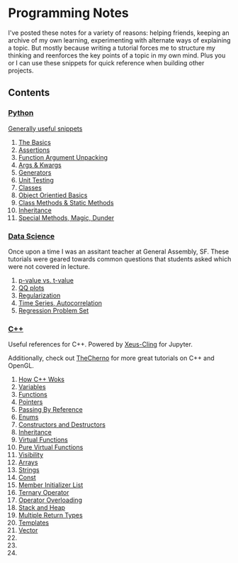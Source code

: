 # Programming Notes 

I've posted these notes for a variety of reasons: helping friends, keeping an archive of my own learning, experimenting with alternate ways of explaining a topic. But mostly because writing a tutorial forces me to structure my thinking and reenforces the key points of a topic in my own mind. Plus you or I can use these snippets for quick reference when building other projects.
 
## Contents 

### [Python](python) 

[Generally useful snippets](python/useful_snippets.ipynb)

1. [The Basics](python/python_basics.ipynb)
2. [Assertions](python/assert.ipynb)
3. [Function Argument Unpacking](python/function_argument_unpacking.ipynb)
4. [Args & Kwargs](python/args_kwargs.ipynb)
5. [Generators](python/generators.ipynb) 
6. [Unit Testing](unitest/unittest.ipynb)
7. [Classes](python/classes.ipynb)
8. [Object Orientied Basics](python/.ipynb)
9. [Class Methods & Static Methods](python/classmethods_staticmethods.ipynb)
10. [Inheritance](python/inheritance.ipynb)
11. [Special Methods, Magic, Dunder](python/special_methods_magic_dunder.ipynb)
    
### [Data Science](data_science)

Once upon a time I was an assitant teacher at General Assembly, SF. These tutorials were geared towards common questions that students asked which were not covered in lecture.

1. [p-value vs. t-value](data_science/tutorials/pVal_versus_tVal.ipynb)
2. [QQ plots](data_science/tutorials/QQ_plot.ipynb)
3. [Regularization](data_science/tutorials/Regularization.ipynb)
4. [Time Series, Autocorrelation](data_science/tutorials/time_series_autocorrelation.ipynb)
5. [Regression Problem Set](data_science/problem_sets/regression_problems.ipynb)

### [C++](cpp_snippets)

Useful references for C++. Powered by [Xeus-Cling](https://github.com/momonala/xeus-cling) for Jupyter. 

Additionally, check out [TheCherno](https://www.youtube.com/user/TheChernoProject/playlists) for more great tutorials on C++ and OpenGL. 

1. [How C++ Woks](HowCppWorks.ipynb)
2. [Variables](Variables.ipynb)
3. [Functions](Functions.ipynb)
4. [Pointers](Pointers.ipynb)
5. [Passing By Reference](PassingByReference.ipynb)
6. [Enums](Enums.ipynb)
8. [Constructors and Destructors](Constructors_Destructors.ipynb)
9. [Inheritance](Inheritance.ipynb)
10. [Virtual Functions](VirtualFunctions.ipynb.ipynb)
11. [Pure Virtual Functions](Interfaces_PureVirtualFunctions.ipynb)
12. [Visibility](Visibility.ipynb)
14. [Arrays](Arrays.ipynb)
15. [Strings](Strings.ipynb)
16. [Const](Const.ipynb)
17. [Member Initializer List](MemberInitializerLists.ipynb)
18. [Ternary Operator](TernaryOperator.ipynb)
19. [Operator Overloading](OperatorOverloading.ipynb)
20. [Stack and Heap](StackHeap.ipynb)
21. [Multiple Return Types](MultipleReturnTypes.ipynb)
22. [Templates](Templates.ipynb)
23. [Vector](Vector.ipynb)
24. [](.ipynb)
25. [](.ipynb)
26. [](.ipynb)

